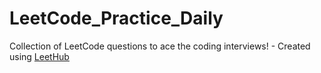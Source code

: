 # LeetCode_Practice_Daily
Collection of LeetCode questions to ace the coding interviews! - Created using [LeetHub](https://github.com/QasimWani/LeetHub)

